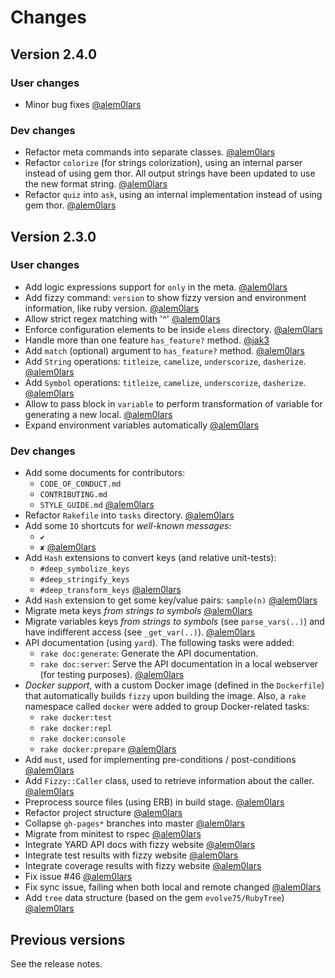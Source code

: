 # Changes

## Version 2.4.0

### User changes

* Minor bug fixes
  [@alem0lars][@alem0lars]

### Dev changes

* Refactor meta commands into separate classes.
  [@alem0lars][@alem0lars]
* Refactor `colorize` (for strings colorization), using an internal parser
  instead of using gem thor.
  All output strings have been updated to use the new format string.
  [@alem0lars][@alem0lars]
* Refactor `quiz` into `ask`, using an internal implementation instead of using
  gem thor.
  [@alem0lars][@alem0lars]

## Version 2.3.0

### User changes

* Add logic expressions support for `only` in the meta.
  [@alem0lars][@alem0lars]
* Add fizzy command: `version` to show fizzy version
  and environment information, like ruby version.
  [@alem0lars][@alem0lars]
* Allow strict regex matching with '^'
  [@alem0lars][@alem0lars]
* Enforce configuration elements to be inside `elems` directory.
  [@alem0lars][@alem0lars]
* Handle more than one feature `has_feature?` method.
  [@jak3][@jak3]
* Add `match` (optional) argument to `has_feature?` method.
  [@alem0lars][@alem0lars]
* Add `String` operations: `titleize`, `camelize`, `underscorize`, `dasherize`.
  [@alem0lars][@alem0lars]
* Add `Symbol` operations: `titleize`, `camelize`, `underscorize`, `dasherize`.
  [@alem0lars][@alem0lars]
* Allow to pass block in `variable` to perform transformation of variable for
  generating a new local.
  [@alem0lars][@alem0lars]
* Expand environment variables automatically
  [@alem0lars][@alem0lars]

### Dev changes

* Add some documents for contributors:
  * `CODE_OF_CONDUCT.md`
  * `CONTRIBUTING.md`
  * `STYLE_GUIDE.md`
  [@alem0lars][@alem0lars]
* Refactor `Rakefile` into `tasks` directory.
  [@alem0lars][@alem0lars]
* Add some `IO` shortcuts for *well-known messages*:
  * `✔`
  * `✘`
  [@alem0lars][@alem0lars]
* Add `Hash` extensions to convert keys (and relative unit-tests):
  * `#deep_symbolize_keys`
  * `#deep_stringify_keys`
  * `#deep_transform_keys`
  [@alem0lars][@alem0lars]
* Add `Hash` extension to get some key/value pairs: `sample(n)`
  [@alem0lars][@alem0lars]
* Migrate meta keys *from strings to symbols*
  [@alem0lars][@alem0lars]
* Migrate variables keys *from strings to symbols* (see `parse_vars(..)`)
  and have indifferent access (see `_get_var(..)`).
  [@alem0lars][@alem0lars]
* API documentation (using `yard`). The following tasks were added:
  * `rake doc:generate`: Generate the API documentation.
  * `rake doc:server`: Serve the API documentation in a local webserver
    (for testing purposes).
  [@alem0lars][@alem0lars]
* *Docker support*, with a custom Docker image (defined in the `Dockerfile`)
  that automatically builds `fizzy` upon building the image.
  Also, a `rake` namespace called `docker` were added to group Docker-related
  tasks:
  * `rake docker:test`
  * `rake docker:repl`
  * `rake docker:console`
  * `rake docker:prepare`
  [@alem0lars][@alem0lars]
* Add `must`, used for implementing pre-conditions / post-conditions
  [@alem0lars][@alem0lars]
* Add `Fizzy::Caller` class, used to retrieve information about the
  caller.
  [@alem0lars][@alem0lars]
* Preprocess source files (using ERB) in build stage.
  [@alem0lars][@alem0lars]
* Refactor project structure
  [@alem0lars][@alem0lars]
* Collapse `gh-pages*` branches into master
  [@alem0lars][@alem0lars]
* Migrate from minitest to rspec
  [@alem0lars][@alem0lars]
* Integrate YARD API docs with fizzy website
  [@alem0lars][@alem0lars]
* Integrate test results with fizzy website
  [@alem0lars][@alem0lars]
* Integrate coverage results with fizzy website
  [@alem0lars][@alem0lars]
* Fix issue #46
  [@alem0lars][@alem0lars]
* Fix sync issue, failing when both local and remote changed
  [@alem0lars][@alem0lars]
* Add `tree` data structure (based on the gem `evolve75/RubyTree`)
  [@alem0lars][@alem0lars]

## Previous versions

See the release notes.


<!-- Link declarations -->

[@alem0lars]: https://github.com/alem0lars
[@jak3]:      https://github.com/jak3
